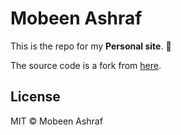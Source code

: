 # Mobeen Ashraf

This is the repo for my **Personal site**. 🎉

The source code is a fork from [here](https://github.com/flexdinesh/flexdinesh.github.io/).

## License

MIT © Mobeen Ashraf